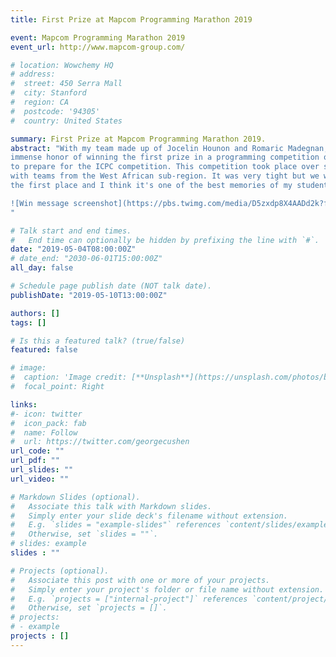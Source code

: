 ```yaml
---
title: First Prize at Mapcom Programming Marathon 2019

event: Mapcom Programming Marathon 2019
event_url: http://www.mapcom-group.com/

# location: Wowchemy HQ
# address:
#  street: 450 Serra Mall
#  city: Stanford
#  region: CA
#  postcode: '94305'
#  country: United States

summary: First Prize at Mapcom Programming Marathon 2019.
abstract: "With my team made up of Jocelin Hounon and Romaric Madegnan, we had the 
immense honor of winning the first prize in a programming competition organized by MAPCOM 
to prepare for the ICPC competition. This competition took place over several days and 
with teams from the West African sub-region. It was very tight but we were able to take 
the first place and I think it's one of the best memories of my student journey.

![Win message screenshot](https://pbs.twimg.com/media/D5zxdp8X4AADd2k?format=jpg&name=large).
"

# Talk start and end times.
#   End time can optionally be hidden by prefixing the line with `#`.
date: "2019-05-04T08:00:00Z"
# date_end: "2030-06-01T15:00:00Z"
all_day: false

# Schedule page publish date (NOT talk date).
publishDate: "2019-05-10T13:00:00Z"

authors: []
tags: []

# Is this a featured talk? (true/false)
featured: false

# image:
#  caption: 'Image credit: [**Unsplash**](https://unsplash.com/photos/bzdhc5b3Bxs)'
#  focal_point: Right

links:
#- icon: twitter
#  icon_pack: fab
#  name: Follow
#  url: https://twitter.com/georgecushen
url_code: ""
url_pdf: ""
url_slides: ""
url_video: ""

# Markdown Slides (optional).
#   Associate this talk with Markdown slides.
#   Simply enter your slide deck's filename without extension.
#   E.g. `slides = "example-slides"` references `content/slides/example-slides.md`.
#   Otherwise, set `slides = ""`.
# slides: example
slides : ""

# Projects (optional).
#   Associate this post with one or more of your projects.
#   Simply enter your project's folder or file name without extension.
#   E.g. `projects = ["internal-project"]` references `content/project/deep-learning/index.md`.
#   Otherwise, set `projects = []`.
# projects:
# - example
projects : []
---
```

